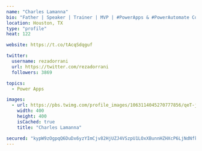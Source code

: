 ```yaml
---
name: "Charles Lamanna"
bio: "Father | Speaker | Trainer | MVP | #PowerApps & #PowerAutomate Community Super User | YouTuber Right-pointing triangle http://youtube.com/c/rezadorrani | Learn - Share - Clockwise rightwards and leftwards open circle arrows"
location: Houston, TX
type: "profile"
heat: 122

website: https://t.co/tAcqSdqguf

twitter:
  username: rezadorrani
  url: https://twitter.com/rezadorrani
  followers: 3869

topics:
  - Power Apps

images:
  - url: https://pbs.twimg.com/profile_images/1063114045270777856/qeT-jpWr_400x400.jpg
    width: 400
    height: 400
    isCached: true
    title: "Charles Lamanna"

secured: "kypW9zOgpqQ6DuDx6yzYImCjv82HjUZJ4VSzpU1LOxXBunnHZHXcP6LjNdNfkhtHj7sWsU5ZG3icp4YplYZxPmkCWMMYC9kjEzyDIUD3qnGM5OYEKMtTeV+dbuLbSZ0V4+E9zzVdviTxGpZ8IMzKHC24IiNlZfTNSHR1eJeYksnrI3UkyXjdR3y31QVfnvwiCnhzBxbb8iH52peToWeaZKhU3m0QyWJrXDYtti304L/eXnGXIcrqVXhbtwrnbJAtNRH5EkU8G1DRMotQ9V/aJg1e5JI0j7qIk1YZz5LvgXC7HCI5ufdklYU6DDh9WhUPLhUkisVJaRbRb2eAG6mvApYMEUBhMimET60bJmfRbn6MX3rBO05TY+yoQtiU9lC2wpJeqLA7sh5C/nQFD4fHNFJFDs1NUp/SECwopWmC/n0=;XGY1sB/ts1MB5DeGnxPXsA=="
---
```



